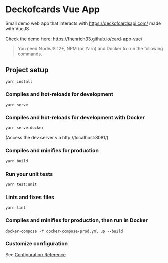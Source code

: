 # Deckofcards Vue App

Small demo web app that interacts with https://deckofcardsapi.com/ made with VueJS. 

Check the demo here: https://fhenrich33.github.io/card-app-vue/

> You need NodeJS 12+, NPM (or Yarn) and Docker to run the following commands.

## Project setup

```
yarn install
```

### Compiles and hot-reloads for development

```
yarn serve
```

### Compiles and hot-reloads for development with Docker

```
yarn serve:docker
```

(Access the dev server via http://localhost:8081/)

### Compiles and minifies for production

```
yarn build
```

### Run your unit tests

```
yarn test:unit
```

### Lints and fixes files

```
yarn lint
```

### Compiles and minifies for production, then run in Docker

```
docker-compose -f docker-compose-prod.yml up --build
```

### Customize configuration

See [Configuration Reference](https://cli.vuejs.org/config/).
